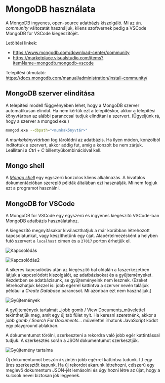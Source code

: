 # MongoDB használata

A MongoDB ingyenes, open-source adatbázis kiszolgáló. Mi az ún. _community_ változatát használjuk, kliens szoftvernek pedig a VSCode MongoDB for VSCode kiegészítőjét.

Letöltési linkek:

- <https://www.mongodb.com/download-center/community>
- <https://marketplace.visualstudio.com/items?itemName=mongodb.mongodb-vscode>

Telepítési útmutató: <https://docs.mongodb.com/manual/administration/install-community/>

## MongoDB szerver elindítása

A telepítési modell függvényében lehet, hogy a MongoDB szerver automatikusan elindul. Ha nem kértük ezt a telepítéskor, akkor a telepítési könyvtárban az alábbi paranccsal tudjuk elindítani a szervert. (Ügyeljünk rá, hogy a szerver a mongo&#8203;**d** exe.)

```bash
mongod.exe --dbpath="<munkakönyvtár>"
```

A _munkakönyvtárban_ fog tárolódni az adatbázis. Ha ilyen módon, konzolból indítottuk a szervert, akkor addig fut, amíg a konzolt be nem zárjuk. Leállítani a _Ctrl + C_ billentyűkombinációval kell.

## Mongo shell

A [_Mongo shell_](https://docs.mongodb.com/manual/mongo/) egy egyszerű konzolos kliens alkalmazás. A hivatalos dokumentációban szereplő példák általában ezt használják. Mi nem fogjuk ezt a programot használni.

## MongoDB for VSCode

A MongoDB for VSCode egy egyszerű és ingyenes kiegészítő VSCode-ban MongoDB adatbázis használatához.

A kiegészítő megnyitásakor kiválaszthatjuk a már korábban létrehozott kapcsolatunkat, vagy készíthetünk egy újat. Alapértelmezésként a helyben futó szervert a `localhost` címen és a `27017` porton érhetjük el.

![Kapcsolódás](images/vscode-connect.png)

![Kapcsolódás2](images/vscode-connect2.png)

A sikeres kapcsolódás után az kiegészítő bal oldalán a faszerkezetben látjuk a kapcsolódott kiszolgálót, az adatbázisokat és a gyűjteményeket. Kezdetben se adatbázisunk, se gyűjteményeink nem lesznek. (Ezeket létrehozhatjuk kézzel is: jobb egérrel kattintva a szerver nevén találjuk például a _Create Database_ parancsot. Mi azonban ezt nem használjuk.)

![Gyűjtemények](images/vscode-db-collections.png)

A gyűjtemények tartalmát _jobb gomb / View Documents_művelettel tekinthetjük meg, amit egy új tab fület nyit. Ha keresni szeretnénk, akkor a _jobb gomb / Search For Documents..._ művelettel írhatunk JavaScript kódot egy playground ablakban.

A dokumentumot törölni, szerkeszteni a rekordra való jobb egér kattintással tudjuk. A szerkesztés során a JSON dokumentumot szerkesztjük.

![Gyűjtemény tartalma](images/vscode-collection-list.png)

Új dokumentumot beszúrni szintén jobb egérrel kattintva tudunk. Itt egy üres szerkesztőt kapunk. Ha új rekordot akarunk létrehozni, célszerű egy meglevő dokumentum JSON-jét lemásolni és úgy hozni létre az újat, hogy a kulcsok nevei biztosan jók legyenek.
